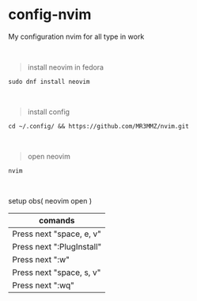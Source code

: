 # config-nvim
<p>My configuration nvim for all type in work</p>
<br>

> install neovim in fedora
```
sudo dnf install neovim 
```
<br>

> install config 
```
cd ~/.config/ && https://github.com/MR3MMZ/nvim.git
```
<br>

> open neovim
```
nvim
```
<br>

<describe>setup obs( neovim open )</describe>
<table>
  <thead>
    <tr>
      <th>comands</th>
    </tr>
  </thead>
  <tbody>
    <tr>
      <td>Press next "space, e, v"</td>
    </tr>
    <tr>
      <td>Press next ":PlugInstall"</td>
    </tr>
    <tr>
      <td>Press next ":w"</td>
    </tr>
    <tr>
      <td>Press next "space, s, v"</td>
    </tr>
    <tr>
      <td>Press next ":wq"</td>
    </tr>
  </tbody>
</table>

